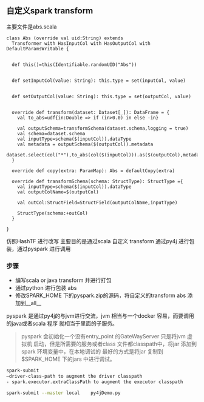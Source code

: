 ## 自定义spark transform 
主要文件是abs.scala
```
class Abs (override val uid:String) extends
  Transformer with HasInputCol with HasOutputCol with DefaultParamsWritable {


  def this()=this(Identifiable.randomUID("Abs"))


  def setInputCol(value: String): this.type = set(inputCol, value)


  def setOutputCol(value: String): this.type = set(outputCol, value)


  override def transform(dataset: Dataset[_]): DataFrame = {
    val to_abs=udf{in:Double => if (in>0.0) in else -in}

    val outputSchema=transformSchema(dataset.schema,logging = true)
    val schema=dataset.schema
    val inputType=schema($(inputCol)).dataType
    val metadata = outputSchema($(outputCol)).metadata
    dataset.select(col("*"),to_abs(col($(inputCol))).as($(outputCol),metadata))
  }

  override def copy(extra: ParamMap): Abs = defaultCopy(extra)

  override def transformSchema(schema: StructType): StructType ={
    val inputType=schema($(inputCol)).dataType
    val outputColName=$(outputCol)

    val outCol:StructField=StructField(outputColName,inputType)

    StructType(schema:+outCol)
  }

}
```


仿照HashTF 进行改写
主要目的是通过scala 自定义 transform 通过py4j 进行包装，通过pyspark
进行调用
### 步骤
- 编写scala or java transform 并进行打包
- 通过python 进行包装  abs
-  修改SPARK_HOME 下的pyspark.zip的源码，将自定义的transform abs 添加到__all__

pyspark 是通过py4j的与jvm进行交流，jvm 相当与一个docker 容易，而要调用的java或者scala 程序
就相当于里面的子服务。
> pyspark 会初始化一个没有entry_point 的GateWayServer 只是将jvm 虚拟机
启动，但是所需要的服务或者class 文件都classpath中，将jar 添加到spark 环境变量中，在本地调试的
最好的方式是将jar 复制到$SPARK_HOME 下的jars 中进行调试。
```bash
spark-submit 
–driver-class-path to augment the driver classpath 
- spark.executor.extraClassPath to augment the executor classpath
```

```bash
spark-submit --master local    py4jDemo.py 
```


